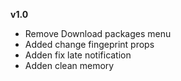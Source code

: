 **v1.0**
- Remove Download packages menu
- Added change fingeprint props
- Adden fix late notification
- Adden clean memory



